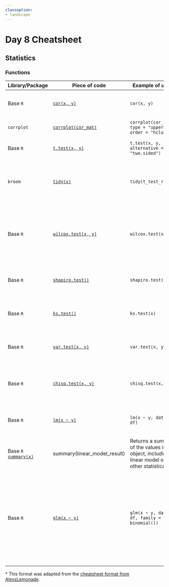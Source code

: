 ```yaml
---
classoption:
- landscape
---
```


# Day 8 Cheatsheet

## Statistics

### Functions
|Library/Package|Piece of code|Example of usage|What it does|
|---------------|-------------|----------------|-------------|
| Base `R`| [`cor(x, y)`](https://www.rdocumentation.org/packages/stats/versions/3.6.2/topics/cor)|`cor(x, y)`| Calculate correlation of two vectors in R.|
| `corrplot`| [`corrplot(cor_mat)`](https://cran.r-project.org/web/packages/corrplot/vignettes/corrplot-intro.html)|`corrplot(cor_mat, type = "upper", order = "hclust")`| Create a correlation matrix plot.|
| Base `R`| [`t.test(x, y)`](https://www.rdocumentation.org/packages/stats/versions/3.6.2/topics/t.test)|`t.test(x, y, alternative = "two.sided")`| Perform one and two sided t tests.|
| `broom`| [`tidy(x)`](https://broom.tidymodels.org/)|`tidy(t_test_result)`| Manipulates and tidies up wonky statistical R objects into nice data frames|
| Base `R`| [`wilcox.test(x, y)`](https://www.rdocumentation.org/packages/stats/versions/3.6.2/topics/wilcox.test)|`wilcox.test(x, y)`| Calculate non-parametric, Wilcoxon signed rank test, Wilcoxon rank sum test.|
| Base `R`| [`shapiro.test()`](https://www.rdocumentation.org/packages/stats/versions/3.6.2/topics/shapiro.test)|`shapiro.test(x)`| Test for normality with Shapiro-Wilk. |
| Base `R`| [`ks.test()`](https://www.rdocumentation.org/packages/stats/versions/3.6.2/topics/ks.test)|`ks.test(x)`| Test for normality with Kolmogorov-Smirnov. |
| Base `R`| [`var.test(x, y)`](http://www.sthda.com/english/wiki/f-test-compare-two-variances-in-r)|`var.test(x, y)`| Compare two variances with Fisher's F-test |
| Base `R`| [`chisq.test(x, y)`](http://www.sthda.com/english/wiki/f-test-compare-two-variances-in-r)|`chisq.test(x, y)`| Perform chi squared contingency tables and goodness of fit tests |
| Base `R`| [`lm(x ~ y)`](https://www.rdocumentation.org/packages/stats/versions/3.6.2/topics/lm)|`lm(x ~ y, data = df)`| Fit linear models based on a formula you provide. |
| Base `R` [`summary(x)`](https://www.rdocumentation.org/packages/base/versions/3.6.2/topics/summary)| summary(linear_model_result) | Returns a summary of the values in object, including a linear model or other statistical test. |
| Base `R`| [`glm(x ~ y)`](https://www.rdocumentation.org/packages/stats/versions/3.6.2/topics/glm)|`glm(x ~ y, data = df, family = binomial())`| Fit generalized linear models based on a formula you provide. Must specify the error distribution and link function using the `family` argument. |


\* This format was adapted from the [cheatsheet format from AlexsLemonade](https://github.com/AlexsLemonade/training-modules/tree/master/module-cheatsheets).

